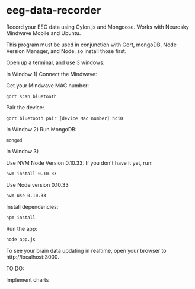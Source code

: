 eeg-data-recorder
=================

Record your EEG data using Cylon.js and Mongoose. Works with Neurosky Mindwave Mobile and Ubuntu. 

This program must be used in conjunction with Gort, mongoDB, Node Version Manager, and Node, so install those first.  

Open up a terminal, and use 3 windows:

In Window 1) 
Connect the Mindwave:

Get your Mindwave MAC number:
```
gort scan bluetooth
```
Pair the device:
```
gort bluetooth pair [device Mac number] hci0
```
In Window 2)
Run MongoDB:
```
mongod
```
In Window 3)

Use NVM Node Version 0.10.33:
If you don't have it yet, run:
```
nvm install 0.10.33
```
Use Node version 0.10.33
```
nvm use 0.10.33
```
Install dependencies:
```
npm install
```
Run the app:
```
node app.js
```

To see your brain data updating in realtime, open your browser to http://localhost:3000.

TO DO:

Implement charts